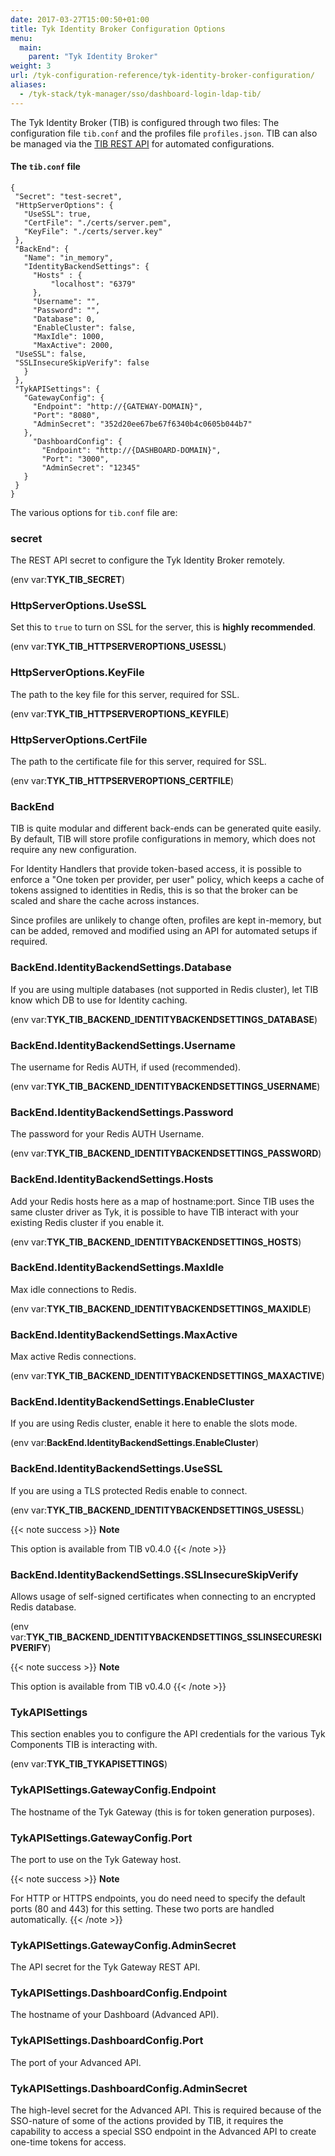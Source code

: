 ```yaml
---
date: 2017-03-27T15:00:50+01:00
title: Tyk Identity Broker Configuration Options
menu:
  main:
    parent: "Tyk Identity Broker"
weight: 3 
url: /tyk-configuration-reference/tyk-identity-broker-configuration/
aliases:
  - /tyk-stack/tyk-manager/sso/dashboard-login-ldap-tib/
---
```



The Tyk Identity Broker (TIB) is configured through two files: The configuration file `tib.conf` and the profiles file `profiles.json`. TIB can also be managed via the [TIB REST API](/docs/advanced-configuration/integrate/3rd-party-identity-providers/tib-rest-api/) for automated configurations.

#### The `tib.conf` file

```{.copyWrapper}
{
 "Secret": "test-secret",
 "HttpServerOptions": {
   "UseSSL": true,
   "CertFile": "./certs/server.pem",
   "KeyFile": "./certs/server.key"
 },
 "BackEnd": {
   "Name": "in_memory",
   "IdentityBackendSettings": {
     "Hosts" : {
         "localhost": "6379"
     },
     "Username": "",
     "Password": "",
     "Database": 0,
     "EnableCluster": false,
     "MaxIdle": 1000,
     "MaxActive": 2000,
 "UseSSL": false,
 "SSLInsecureSkipVerify": false
   }
 },
 "TykAPISettings": {
   "GatewayConfig": {
     "Endpoint": "http://{GATEWAY-DOMAIN}",
     "Port": "8080",
     "AdminSecret": "352d20ee67be67f6340b4c0605b044b7"
   },
     "DashboardConfig": {
       "Endpoint": "http://{DASHBOARD-DOMAIN}",
       "Port": "3000",
       "AdminSecret": "12345"
   }
 }
}
```

The various options for `tib.conf` file are:

### secret

The REST API secret to configure the Tyk Identity Broker remotely.

(env var:**TYK_TIB_SECRET**)

### HttpServerOptions.UseSSL

Set this to `true` to turn on SSL for the server, this is **highly recommended**.

(env var:**TYK_TIB_HTTPSERVEROPTIONS_USESSL**)

### HttpServerOptions.KeyFile

The path to the key file for this server, required for SSL.

(env var:**TYK_TIB_HTTPSERVEROPTIONS_KEYFILE**)

### HttpServerOptions.CertFile

The path to the certificate file for this server, required for SSL.

(env var:**TYK_TIB_HTTPSERVEROPTIONS_CERTFILE**)

### BackEnd

TIB is quite modular and different back-ends can be generated quite easily. By default, TIB will store profile configurations in memory, which does not require any new configuration.

For Identity Handlers that provide token-based access, it is possible to enforce a "One token per provider, per user" policy, which keeps a cache of tokens assigned to identities in Redis, this is so that the broker can be scaled and share the cache across instances.

Since profiles are unlikely to change often, profiles are kept in-memory, but can be added, removed and modified using an API for automated setups if required.

### BackEnd.IdentityBackendSettings.Database

If you are using multiple databases (not supported in Redis cluster), let TIB know which DB to use for Identity caching.

(env var:**TYK_TIB_BACKEND_IDENTITYBACKENDSETTINGS_DATABASE**)

### BackEnd.IdentityBackendSettings.Username

The username for Redis AUTH, if used (recommended).

(env var:**TYK_TIB_BACKEND_IDENTITYBACKENDSETTINGS_USERNAME**)

### BackEnd.IdentityBackendSettings.Password

The password for your Redis AUTH Username.

(env var:**TYK_TIB_BACKEND_IDENTITYBACKENDSETTINGS_PASSWORD**)

### BackEnd.IdentityBackendSettings.Hosts

Add your Redis hosts here as a map of hostname:port. Since TIB uses the same cluster driver as Tyk, it is possible to have TIB interact with your existing Redis cluster if you enable it.

(env var:**TYK_TIB_BACKEND_IDENTITYBACKENDSETTINGS_HOSTS**)

### BackEnd.IdentityBackendSettings.MaxIdle

Max idle connections to Redis.

(env var:**TYK_TIB_BACKEND_IDENTITYBACKENDSETTINGS_MAXIDLE**)

### BackEnd.IdentityBackendSettings.MaxActive

Max active Redis connections.

(env var:**TYK_TIB_BACKEND_IDENTITYBACKENDSETTINGS_MAXACTIVE**)

### BackEnd.IdentityBackendSettings.EnableCluster

If you are using Redis cluster, enable it here to enable the slots mode.

(env var:**BackEnd.IdentityBackendSettings.EnableCluster**)

### BackEnd.IdentityBackendSettings.UseSSL

If you are using a TLS protected Redis enable to connect.

(env var:**TYK_TIB_BACKEND_IDENTITYBACKENDSETTINGS_USESSL**)

{{< note success >}}
**Note**  

This option is available from TIB v0.4.0
{{< /note >}}

### BackEnd.IdentityBackendSettings.SSLInsecureSkipVerify

Allows usage of self-signed certificates when connecting to an encrypted Redis database.

(env var:**TYK_TIB_BACKEND_IDENTITYBACKENDSETTINGS_SSLINSECURESKIPVERIFY**)

{{< note success >}}
**Note**  

This option is available from TIB v0.4.0
{{< /note >}}


### TykAPISettings

This section enables you to configure the API credentials for the various Tyk Components TIB is interacting with.

(env var:**TYK_TIB_TYKAPISETTINGS**)

### TykAPISettings.GatewayConfig.Endpoint

The hostname of the Tyk Gateway (this is for token generation purposes).

### TykAPISettings.GatewayConfig.Port

The port to use on the Tyk Gateway host.

{{< note success >}}
**Note**  

For HTTP or HTTPS endpoints, you do need need to specify the default ports (80 and 443) for this setting. These two ports are handled automatically.
{{< /note >}}


### TykAPISettings.GatewayConfig.AdminSecret

The API secret for the Tyk Gateway REST API.

### TykAPISettings.DashboardConfig.Endpoint

The hostname of your Dashboard (Advanced API).

### TykAPISettings.DashboardConfig.Port

The port of your Advanced API.

### TykAPISettings.DashboardConfig.AdminSecret

The high-level secret for the Advanced API. This is required because of the SSO-nature of some of the actions provided by TIB, it requires the capability to access a special SSO endpoint in the Advanced API to create one-time tokens for access.

